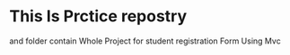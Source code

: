 
<h1>This Is Prctice repostry </h1>
 and folder contain Whole Project for student registration Form Using Mvc 
